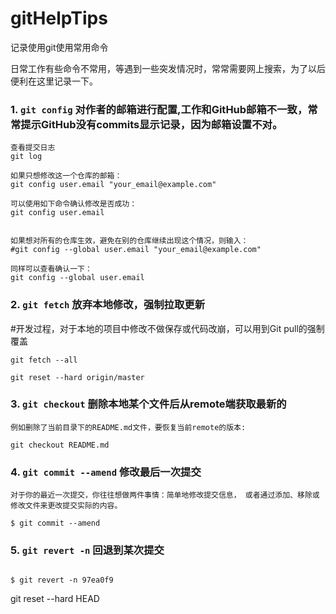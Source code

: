 # gitHelpTips
记录使用git使用常用命令

日常工作有些命令不常用，等遇到一些突发情况时，常常需要网上搜索，为了以后便利在这里记录一下。

### 1. `git config` 对作者的邮箱进行配置,工作和GitHub邮箱不一致，常常提示GitHub没有commits显示记录，因为邮箱设置不对。

```
查看提交日志
git log  

如果只想修改这一个仓库的邮箱：
git config user.email "your_email@example.com"

可以使用如下命令确认修改是否成功：
git config user.email


如果想对所有的仓库生效，避免在别的仓库继续出现这个情况，则输入：
#git config --global user.email "your_email@example.com"

同样可以查看确认一下：
git config --global user.email

```
### 2. `git fetch` 放弃本地修改，强制拉取更新
#开发过程，对于本地的项目中修改不做保存或代码改崩，可以用到Git pull的强制覆盖

```
git fetch --all

git reset --hard origin/master
```
### 3. `git checkout` 删除本地某个文件后从remote端获取最新的
```
例如删除了当前目录下的README.md文件，要恢复当前remote的版本:

git checkout README.md

```
### 4. `git commit --amend` 修改最后一次提交
```
对于你的最近一次提交，你往往想做两件事情：简单地修改提交信息， 或者通过添加、移除或修改文件来更改提交实际的内容。

$ git commit --amend

```
### 5. `git revert -n` 回退到某次提交
```

$ git revert -n 97ea0f9

```
git reset --hard HEAD


